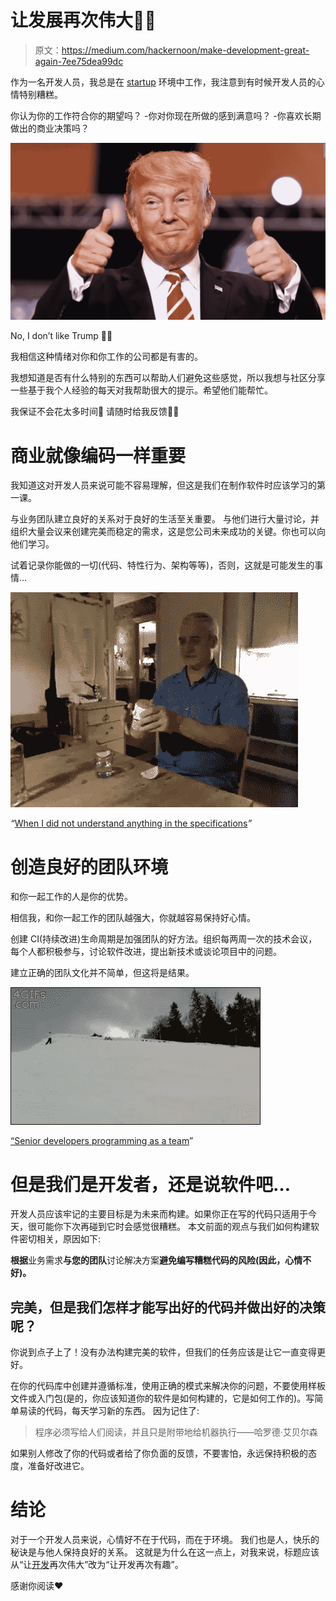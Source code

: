 # 让发展再次伟大✌🏻

> 原文：<https://medium.com/hackernoon/make-development-great-again-7ee75dea99dc>

作为一名开发人员，我总是在 [startup](https://hackernoon.com/tagged/startup) 环境中工作，我注意到有时候开发人员的心情特别糟糕。

你认为你的工作符合你的期望吗？
-你对你现在所做的感到满意吗？
-你喜欢长期做出的商业决策吗？

![](img/47276e481f923bffcfe46b4d08c25e63.png)

No, I don’t like Trump 👱🏻

我相信这种情绪对你和你工作的公司都是有害的。

我想知道是否有什么特别的东西可以帮助人们避免这些感觉，所以我想与社区分享一些基于我个人经验的每天对我帮助很大的提示。希望他们能帮忙。

我保证不会花太多时间🙂
请随时给我反馈👍🏻

# 商业就像编码一样重要

我知道这对开发人员来说可能不容易理解，但这是我们在制作软件时应该学习的第一课。

与业务团队建立良好的关系对于良好的生活至关重要。
与他们进行大量讨论，并组织大量会议来创建完美而稳定的需求，这是您公司未来成功的关键。你也可以向他们学习。

试着记录你能做的一切(代码、特性行为、架构等等)，否则，这就是可能发生的事情…

![](img/4eee2ac38ff5db717b53f42e097c3e25.png)

*“*[When I did not understand anything in the specifications](https://thecodinglove.com/when-i-did-not-understand-anything-in-the)*”*

# 创造良好的团队环境

和你一起工作的人是你的优势。

相信我，和你一起工作的团队越强大，你就越容易保持好心情。

创建 CI(持续改进)生命周期是加强团队的好方法。组织每两周一次的技术会议，每个人都积极参与，讨论软件改进，提出新技术或谈论项目中的问题。

建立正确的团队文化并不简单，但这将是结果。

![](img/87db58de1bcc903087cabb9c4ebaf5f0.png)

[“Senior developers programming as a team](https://thecodinglove.com/senior-developers-programming-as-a-team)”

# 但是我们是开发者，还是说软件吧…

开发人员应该牢记的主要目标是为未来而构建。如果你正在写的代码只适用于今天，很可能你下次再碰到它时会感觉很糟糕。
本文前面的观点与我们如何构建软件密切相关，原因如下:

**根据**业务需求**与您的团队**讨论解决方案**避免编写糟糕代码的风险(因此，心情不好)。**

## 完美，但是我们怎样才能写出好的代码并做出好的决策呢？

你说到点子上了！没有办法构建完美的软件，但我们的任务应该是让它一直变得更好。

在你的代码库中创建并遵循标准，使用正确的模式来解决你的问题，不要使用样板文件或入门包(是的，你应该知道你的软件是如何构建的，它是如何工作的)。写简单易读的代码，每天学习新的东西。
因为记住了:

> 程序必须写给人们阅读，并且只是附带地给机器执行——哈罗德·艾贝尔森

如果别人修改了你的代码或者给了你负面的反馈，不要害怕，永远保持积极的态度，准备好改进它。

# 结论

对于一个开发人员来说，心情好不在于代码，而在于环境。
我们也是人，快乐的秘诀是与他人保持良好的关系。
这就是为什么在这一点上，对我来说，标题应该从“让[开发](https://hackernoon.com/tagged/development)再次伟大”改为“让开发再次有趣”。

感谢你阅读❤️